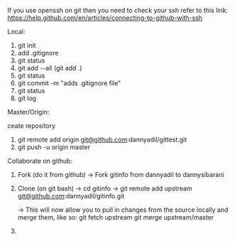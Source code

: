 If you use openssh on git then you need to check your ssh refer to this link: https://help.github.com/en/articles/connecting-to-github-with-ssh

Local:

1. git init
2. add .gitignore
3. git status
4. git add --all (git add .)
5. git status
6. git commit -m "adds .gitignore file"
7. git status
8. git log


Master/Origin:

ceate repository
1. git remote add origin git@github.com:dannyadil/gittest.git
2. git push -u origin master


Collaborate on github: 

1. Fork (do it from github)
	-> Fork gitinfo from dannyadil to dannysibarani
2. Clone (on git bash)
	-> cd gitinfo
	-> git remote add upstream git@github.com:dannyadil/gitinfo.git

	-> This will now allow you to pull in changes from the source locally and merge them, like so:
		git fetch upstream
		git merge upstream/master
3. 
	